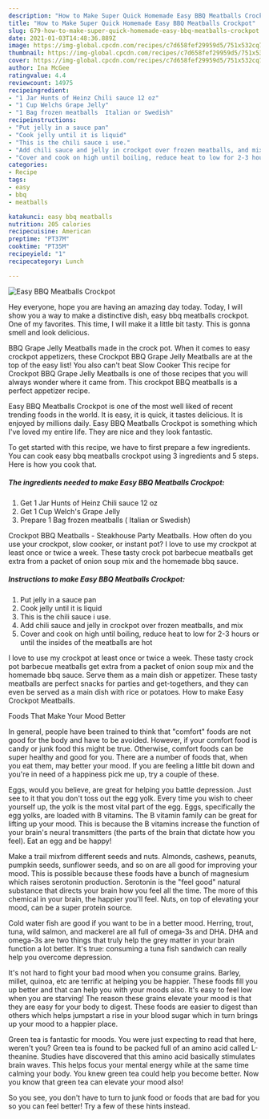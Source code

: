```yaml
---
description: "How to Make Super Quick Homemade Easy BBQ Meatballs Crockpot"
title: "How to Make Super Quick Homemade Easy BBQ Meatballs Crockpot"
slug: 679-how-to-make-super-quick-homemade-easy-bbq-meatballs-crockpot
date: 2021-01-03T14:48:36.889Z
image: https://img-global.cpcdn.com/recipes/c7d658fef29959d5/751x532cq70/easy-bbq-meatballs-crockpot-recipe-main-photo.jpg
thumbnail: https://img-global.cpcdn.com/recipes/c7d658fef29959d5/751x532cq70/easy-bbq-meatballs-crockpot-recipe-main-photo.jpg
cover: https://img-global.cpcdn.com/recipes/c7d658fef29959d5/751x532cq70/easy-bbq-meatballs-crockpot-recipe-main-photo.jpg
author: Ina McGee
ratingvalue: 4.4
reviewcount: 14975
recipeingredient:
- "1 Jar Hunts of Heinz Chili sauce 12 oz"
- "1 Cup Welchs Grape Jelly"
- "1 Bag frozen meatballs  Italian or Swedish"
recipeinstructions:
- "Put jelly in a sauce pan"
- "Cook jelly until it is liquid"
- "This is the chili sauce i use."
- "Add chili sauce and jelly in crockpot over frozen meatballs, and mix"
- "Cover and cook on high until boiling, reduce heat to low for 2-3 hours or until the insides of the meatballs are hot"
categories:
- Recipe
tags:
- easy
- bbq
- meatballs

katakunci: easy bbq meatballs 
nutrition: 205 calories
recipecuisine: American
preptime: "PT37M"
cooktime: "PT35M"
recipeyield: "1"
recipecategory: Lunch

---
```



![Easy BBQ Meatballs Crockpot](https://img-global.cpcdn.com/recipes/c7d658fef29959d5/751x532cq70/easy-bbq-meatballs-crockpot-recipe-main-photo.jpg)

Hey everyone, hope you are having an amazing day today. Today, I will show you a way to make a distinctive dish, easy bbq meatballs crockpot. One of my favorites. This time, I will make it a little bit tasty. This is gonna smell and look delicious.

BBQ Grape Jelly Meatballs made in the crock pot. When it comes to easy crockpot appetizers, these Crockpot BBQ Grape Jelly Meatballs are at the top of the easy list! You also can&#39;t beat Slow Cooker This recipe for Crockpot BBQ Grape Jelly Meatballs is one of those recipes that you will always wonder where it came from. This crockpot BBQ meatballs is a perfect appetizer recipe.

Easy BBQ Meatballs Crockpot is one of the most well liked of recent trending foods in the world. It is easy, it is quick, it tastes delicious. It is enjoyed by millions daily. Easy BBQ Meatballs Crockpot is something which I've loved my entire life. They are nice and they look fantastic.


To get started with this recipe, we have to first prepare a few ingredients. You can cook easy bbq meatballs crockpot using 3 ingredients and 5 steps. Here is how you cook that.

<!--inarticleads1-->

##### The ingredients needed to make Easy BBQ Meatballs Crockpot:

1. Get 1 Jar Hunts of Heinz Chili sauce 12 oz
1. Get 1 Cup Welch&#39;s Grape Jelly
1. Prepare 1 Bag frozen meatballs ( Italian or Swedish)


Crockpot BBQ Meatballs - Steakhouse Party Meatballs. How often do you use your crockpot, slow cooker, or instant pot? I love to use my crockpot at least once or twice a week. These tasty crock pot barbecue meatballs get extra from a packet of onion soup mix and the homemade bbq sauce. 

<!--inarticleads2-->

##### Instructions to make Easy BBQ Meatballs Crockpot:

1. Put jelly in a sauce pan
1. Cook jelly until it is liquid
1. This is the chili sauce i use.
1. Add chili sauce and jelly in crockpot over frozen meatballs, and mix
1. Cover and cook on high until boiling, reduce heat to low for 2-3 hours or until the insides of the meatballs are hot


I love to use my crockpot at least once or twice a week. These tasty crock pot barbecue meatballs get extra from a packet of onion soup mix and the homemade bbq sauce. Serve them as a main dish or appetizer. These tasty meatballs are perfect snacks for parties and get-togethers, and they can even be served as a main dish with rice or potatoes. How to make Easy Crockpot Meatballs. 

Foods That Make Your Mood Better


In general, people have been trained to think that "comfort" foods are not good for the body and have to be avoided. However, if your comfort food is candy or junk food this might be true. Otherwise, comfort foods can be super healthy and good for you. There are a number of foods that, when you eat them, may better your mood. If you are feeling a little bit down and you're in need of a happiness pick me up, try a couple of these.

Eggs, would you believe, are great for helping you battle depression. Just see to it that you don't toss out the egg yolk. Every time you wish to cheer yourself up, the yolk is the most vital part of the egg. Eggs, specifically the egg yolks, are loaded with B vitamins. The B vitamin family can be great for lifting up your mood. This is because the B vitamins increase the function of your brain's neural transmitters (the parts of the brain that dictate how you feel). Eat an egg and be happy!

Make a trail mixfrom different seeds and nuts. Almonds, cashews, peanuts, pumpkin seeds, sunflower seeds, and so on are all good for improving your mood. This is possible because these foods have a bunch of magnesium which raises serotonin production. Serotonin is the "feel good" natural substance that directs your brain how you feel all the time. The more of this chemical in your brain, the happier you'll feel. Nuts, on top of elevating your mood, can be a super protein source.

Cold water fish are good if you want to be in a better mood. Herring, trout, tuna, wild salmon, and mackerel are all full of omega-3s and DHA. DHA and omega-3s are two things that truly help the grey matter in your brain function a lot better. It's true: consuming a tuna fish sandwich can really help you overcome depression. 

It's not hard to fight your bad mood when you consume grains. Barley, millet, quinoa, etc are terrific at helping you be happier. These foods fill you up better and that can help you with your moods also. It's easy to feel low when you are starving! The reason these grains elevate your mood is that they are easy for your body to digest. These foods are easier to digest than others which helps jumpstart a rise in your blood sugar which in turn brings up your mood to a happier place.

Green tea is fantastic for moods. You were just expecting to read that here, weren't you? Green tea is found to be packed full of an amino acid called L-theanine. Studies have discovered that this amino acid basically stimulates brain waves. This helps focus your mental energy while at the same time calming your body. You knew green tea could help you become better. Now you know that green tea can elevate your mood also!

So you see, you don't have to turn to junk food or foods that are bad for you so you can feel better! Try  a few  of  these  hints  instead.


